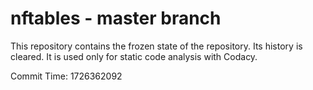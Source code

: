 # nftables - master branch

This repository contains the frozen state of the repository.
Its history is cleared. It is used only for static code
analysis with Codacy.

Commit Time: 1726362092